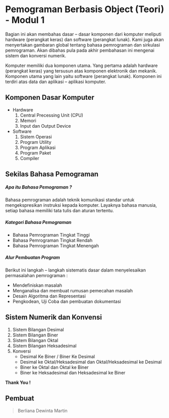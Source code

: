 # Pemograman Berbasis Object (Teori) - Modul 1
Bagian ini akan membahas dasar – dasar komponen dari komputer meliputi hardware (perangkat keras) dan software (perangkat lunak). Kami juga akan menyertakan gambaran global tentang bahasa pemrograman dan sirkulasi pemrograman. Akan dibahas pula pada akhir pembahasan ini mengenai sistem dan konversi numerik.

Komputer memiliki dua komponen utama. Yang pertama adalah hardware (perangkat keras) yang tersusun atas komponen elektronik dan mekanik.
Komponen utama yang lain yaitu software (perangkat lunak). Komponen ini terdiri atas data dan aplikasi – aplikasi komputer.

## Komponen Dasar Komputer
- Hardware
    1. Central Precessing Unit (CPU)
    2. Memori
    3. Input dan Output Device
- Software
    1. Sistem Operasi
    2. Program Utility
    3. Program Aplikasi
    4. Program Paket
    5. Compiler


## Sekilas Bahasa Pemograman
##### Apa itu Bahasa Pemograman ?
Bahasa pemrograman adalah teknik komunikasi standar untuk mengekspresikan instruksi kepada komputer. Layaknya bahasa manusia, setiap bahasa memiliki tata tulis dan aturan tertentu.

##### Kategori Bahasa Pemograman
- Bahasa Pemrograman Tingkat Tinggi
- Bahasa Pemrograman Tingkat Rendah
- Bahasa Pemrograman Tingkat Menengah

##### Alur Pembuatan Program
Berikut ini langkah – langkah sistematis dasar dalam menyelesaikan permasalahan pemrograman :
- Mendefiniskan masalah
- Menganalisa dan membuat rumusan pemecahan masalah
- Desain Algoritma dan Representasi
- Pengkodean, Uji Coba dan pembuatan dokumentasi

## Sistem Numerik dan Konvensi
1. Sistem Bilangan Desimal
2. Sistem Bilangan Biner
3. Sistem Bilangan Oktal
4. Sistem Bilangan Heksadesimal
5. Konversi
    - Desimal Ke Biner / Biner Ke Desimal
    - Desimal ke Oktal/Heksadesimal dan Oktal/Heksadesimal ke Desimal
    - Biner ke Oktal dan Oktal ke Biner
    - Biner ke Heksadesimal dan Heksadesimal ke Biner


**Thank You !**
 
   ## Pembuat
   > Berliana Dewinta Martin
